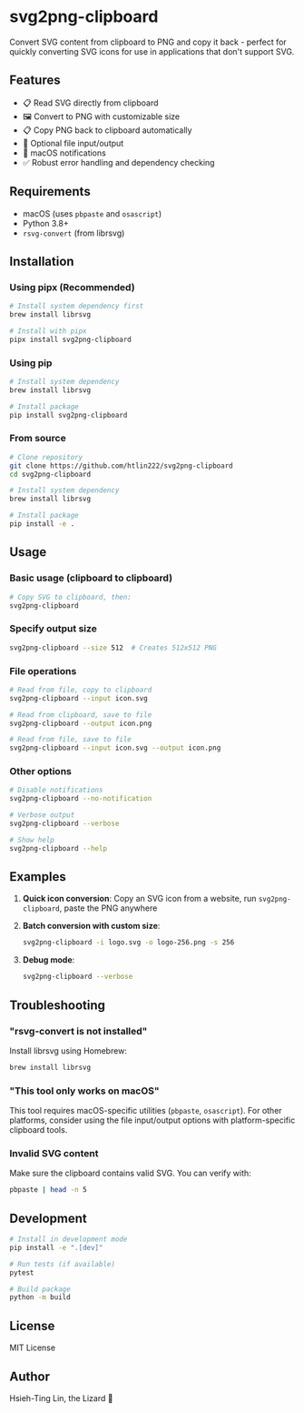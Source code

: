 # svg2png-clipboard

Convert SVG content from clipboard to PNG and copy it back - perfect for quickly converting SVG icons for use in applications that don't support SVG.

## Features

- 📋 Read SVG directly from clipboard
- 🖼️ Convert to PNG with customizable size
- 📋 Copy PNG back to clipboard automatically
- 💾 Optional file input/output
- 🔔 macOS notifications
- ✅ Robust error handling and dependency checking

## Requirements

- macOS (uses `pbpaste` and `osascript`)
- Python 3.8+
- `rsvg-convert` (from librsvg)

## Installation

### Using pipx (Recommended)

```bash
# Install system dependency first
brew install librsvg

# Install with pipx
pipx install svg2png-clipboard
```

### Using pip

```bash
# Install system dependency
brew install librsvg

# Install package
pip install svg2png-clipboard
```

### From source

```bash
# Clone repository
git clone https://github.com/htlin222/svg2png-clipboard
cd svg2png-clipboard

# Install system dependency
brew install librsvg

# Install package
pip install -e .
```

## Usage

### Basic usage (clipboard to clipboard)

```bash
# Copy SVG to clipboard, then:
svg2png-clipboard
```

### Specify output size

```bash
svg2png-clipboard --size 512  # Creates 512x512 PNG
```

### File operations

```bash
# Read from file, copy to clipboard
svg2png-clipboard --input icon.svg

# Read from clipboard, save to file
svg2png-clipboard --output icon.png

# Read from file, save to file
svg2png-clipboard --input icon.svg --output icon.png
```

### Other options

```bash
# Disable notifications
svg2png-clipboard --no-notification

# Verbose output
svg2png-clipboard --verbose

# Show help
svg2png-clipboard --help
```

## Examples

1. **Quick icon conversion**: Copy an SVG icon from a website, run `svg2png-clipboard`, paste the PNG anywhere

2. **Batch conversion with custom size**:
   ```bash
   svg2png-clipboard -i logo.svg -o logo-256.png -s 256
   ```

3. **Debug mode**:
   ```bash
   svg2png-clipboard --verbose
   ```

## Troubleshooting

### "rsvg-convert is not installed"

Install librsvg using Homebrew:
```bash
brew install librsvg
```

### "This tool only works on macOS"

This tool requires macOS-specific utilities (`pbpaste`, `osascript`). For other platforms, consider using the file input/output options with platform-specific clipboard tools.

### Invalid SVG content

Make sure the clipboard contains valid SVG. You can verify with:
```bash
pbpaste | head -n 5
```

## Development

```bash
# Install in development mode
pip install -e ".[dev]"

# Run tests (if available)
pytest

# Build package
python -m build
```

## License

MIT License

## Author

Hsieh-Ting Lin, the Lizard 🦎